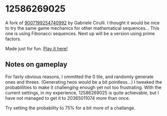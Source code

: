 # 12586269025 
  A fork of [9007199254740992](https://github.com/DmitryKuzmenko/2048) by Gabriele Cirulli.  I thought it would be nice to try the same game mechanics for other mathematical sequences... This one is using Fibonacci sequences. Next up will be a version using prime factors.

Made just for fun. [Play it here!](https://thereal96.github.io/12586269025/)

## Notes on gameplay
For fairly obvious reasons, I ommitted the 0 tile, and randomly generate ones and threes.  (Generating twos would be a bit pointless...) I tweaked the probablilities to make it challenging enough yet not too frustrating.  With the current settings, in my experience, 12586269025 is quite achievable, but I have not managed to get it to 20365011074 more than once.

Try setting the probability to 75% for a bit more of a challange.
